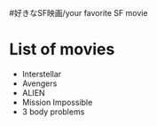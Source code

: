 #好きなSF映画/your favorite SF movie

# List of movies
- Interstellar
- Avengers
- ALIEN
- Mission Impossible
- 3 body problems
